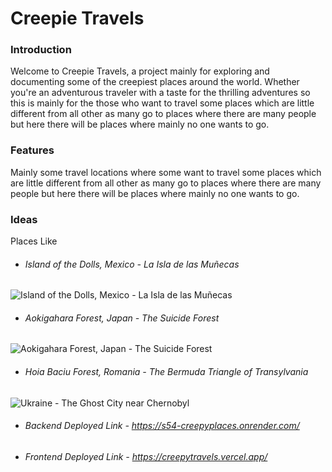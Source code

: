# Creepie Travels
### Introduction
 
Welcome to Creepie Travels, a project mainly for exploring and documenting some of the creepiest places around the world. Whether you're an adventurous traveler with a taste for the thrilling adventures so this is mainly for the those who want to travel some places which are little different from all other as many go to places where there are many people but here there will be places where mainly no one wants to go.

### Features

Mainly some travel locations where some want to travel some places which are little different from all other as many go to places where there are many people but here there will be places where mainly no one wants to go.

### Ideas 

Places Like 

* ###### Island of the Dolls, Mexico - La Isla de las Muñecas
![Island of the Dolls, Mexico - La Isla de las Muñecas](https://discovery.sndimg.com/content/dam/images/discovery/fullset/2019/10/31/dolls_image_2.jpg.rend.hgtvcom.406.229.suffix/1572530172389.jpeg)
* ###### Aokigahara Forest, Japan - The Suicide Forest
![Aokigahara Forest, Japan - The Suicide Forest](https://media.cntraveler.com/photos/600626c9d91189bce2b2476a/16:9/w_2560,c_limit/1254166609)

* ###### Hoia Baciu Forest, Romania - The Bermuda Triangle of Transylvania
![Ukraine - The Ghost City near Chernobyl](https://static.toiimg.com/photo/100102804/The-Clearing-Hoia-Baciu-Forest-in-Romania.jpg?width=748&resize=4)


* ###### Backend Deployed Link - https://s54-creepyplaces.onrender.com/
* ###### Frontend Deployed Link - https://creepytravels.vercel.app/

